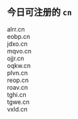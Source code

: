 
## 今日可注册的 `cn`
>
alrr.cn   
eobp.cn   
jdxo.cn   
mqvo.cn   
ojjr.cn   
oqkw.cn   
plvn.cn   
reop.cn   
roav.cn   
tghi.cn   
tgwe.cn   
vxld.cn   

